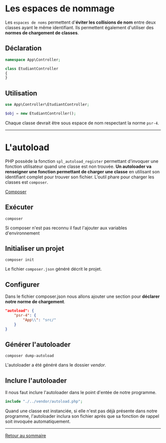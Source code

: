 # Les espaces de nommage

Les `espaces de noms` permettent d'**éviter les collisions de nom** entre deux classes ayant le même identifiant. Ils permettent également d'utiliser des **normes de chargement de classes**.

## Déclaration

```php
namespace App\Controller;

class EtudiantController
{
}
```

## Utilisation


```php
use App\Controller\EtudiantController;

$obj = new EtudiantController();
```

Chaque classe devrait être sous espace de nom respectant la norme `psr-4`.

----------

# L'autoload

PHP possède la fonction `spl_autoload_register` permettant d'invoquer une fonction utilisateur quand une classe est non trouvée. **Un autoloader va renseigner une fonction permettant de charger une classe** en utilisant son identifiant complet pour trouver son fichier. L'outil phare pour charger les classes est `composer`.

[Composer](https://getcomposer.org/Composer-Setup.exe)

## Exécuter

```
composer
```

Si composer n'est pas reconnu il faut l'ajouter aux variables d'environnement

## Initialiser un projet

```
composer init
```

Le fichier `composer.json` généré décrit le projet.

## Configurer

Dans le fichier composer.json nous allons ajouter une section pour **déclarer notre norme de chargement**.
```json
"autoload": {
    "psr-4": {
        "App\\": "src/"
    }
}
```

## Générer l'autoloader

```
composer dump-autoload
```

L'autoloader a été généré dans le dossier _vendor_.

## Inclure l'autoloader

Il nous faut inclure l'autoloader dans le point d'entée de notre programme.

```php
include "./../vendor/autoload.php";
```

Quand une classe est instanciée, si elle n'est pas déjà présente dans notre programme, l'autoloader inclura son fichier après que sa fonction de rappel soit invoquée automatiquement.

----------

[Retour au sommaire](00_sommaire.md)
